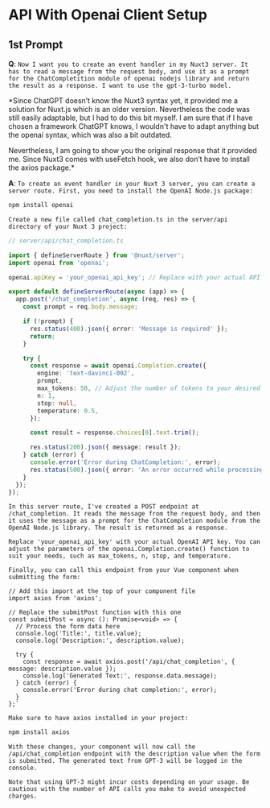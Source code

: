 # API With Openai Client Setup

## 1st Prompt

**Q**: `Now I want you to create an event handler in my Nuxt3 server. It has to read a message from the request body, and use it as a prompt for the ChatCompletition module of openai nodejs library and return the result as a response. I want to use the gpt-3-turbo model.`

*Since ChatGPT doesn’t know the Nuxt3 syntax yet, it provided me a solution for Nuxt.js which is an older version. Nevertheless the code was still easily adaptable, but I had to do this bit myself. I am sure that if I have chosen a framework ChatGPT knows, I wouldn't have to adapt anything but the openai syntax, which was also a bit outdated.  

Nevertheless, I am going to show you the original response that it provided me. Since Nuxt3 comes with useFetch hook, we also don’t have to install the axios package.*

**A**: `To create an event handler in your Nuxt 3 server, you can create a server route. First, you need to install the OpenAI Node.js package:`

```bash
npm install openai
```
`Create a new file called chat_completion.ts in the server/api directory of your Nuxt 3 project:`

```typescript
// server/api/chat_completion.ts

import { defineServerRoute } from '@nuxt/server';
import openai from 'openai';

openai.apiKey = 'your_openai_api_key'; // Replace with your actual API key

export default defineServerRoute(async (app) => {
  app.post('/chat_completion', async (req, res) => {
    const prompt = req.body.message;

    if (!prompt) {
      res.status(400).json({ error: 'Message is required' });
      return;
    }

    try {
      const response = await openai.Completion.create({
        engine: 'text-davinci-002',
        prompt,
        max_tokens: 50, // Adjust the number of tokens to your desired output length
        n: 1,
        stop: null,
        temperature: 0.5,
      });

      const result = response.choices[0].text.trim();

      res.status(200).json({ message: result });
    } catch (error) {
      console.error('Error during ChatCompletion:', error);
      res.status(500).json({ error: 'An error occurred while processing your request' });
    }
  });
});
```

`In this server route, I've created a POST endpoint at /chat_completion. It reads the message from the request body, and then it uses the message as a prompt for the ChatCompletion module from the OpenAI Node.js library. The result is returned as a response.`

`Replace 'your_openai_api_key' with your actual OpenAI API key. You can adjust the parameters of the openai.Completion.create() function to suit your needs, such as max_tokens, n, stop, and temperature.`

`Finally, you can call this endpoint from your Vue component when submitting the form:`

```tsx
// Add this import at the top of your component file
import axios from 'axios';

// Replace the submitPost function with this one
const submitPost = async (): Promise<void> => {
  // Process the form data here
  console.log('Title:', title.value);
  console.log('Description:', description.value);

  try {
    const response = await axios.post('/api/chat_completion', { message: description.value });
    console.log('Generated Text:', response.data.message);
  } catch (error) {
    console.error('Error during chat completion:', error);
  }
};`
```

`Make sure to have axios installed in your project:`

```bash
npm install axios
```

`With these changes, your component will now call the /api/chat_completion endpoint with the description value when the form is submitted. The generated text from GPT-3 will be logged in the console.`

`Note that using GPT-3 might incur costs depending on your usage. Be cautious with the number of API calls you make to avoid unexpected charges.`